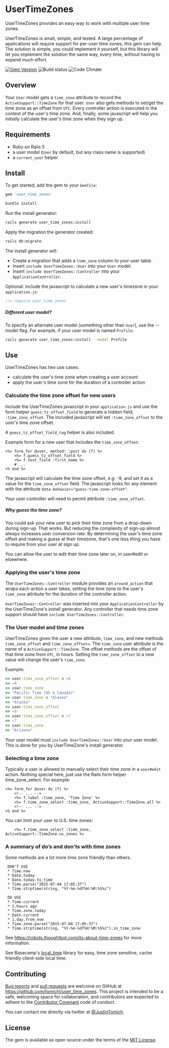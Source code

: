 # UserTimeZones

UserTimeZones provides an easy way to work with multiple user time zones.

UserTimeZones is small, simple, and tested. A large percentage of applications will require
support for per-user time zones; this gem can help. The solution is simple, you could implement it 
yourself, but this library will let you implement the solution the same way, every time, without having 
to expend much effort.

[![Gem Version](https://badge.fury.io/rb/user_time_zones.svg)](https://badge.fury.io/rb/user_time_zones) ![Build status](https://travis-ci.org/tomichj/user_time_zones.svg?branch=master) ![Code Climate](https://codeclimate.com/github/tomichj/user_time_zones/badges/gpa.svg)


## Overview

Your `User` model gets a `time_zone` attribute to record the `ActiveSupport::TimeZone` for that user. `User` also gets
methods to set/get the time zone as an offset from `UTC`. Every controller action is executed in the context of the 
user's time zone. And, finally, some javascript will help you initially calculate the user's time zone when they
sign up.


## Requirements

* Ruby on Rails 5
* a user model (`User` by default, but any class name is supported)
* a `current_user` helper

## Install

To get started, add the gem to your `Gemfile`:

```ruby
gem 'user_time_zones'
```

```sh
bundle install
```

Run the install generator:
```sh
rails generate user_time_zones:install
```

Apply the migration the generator created:
```sh
rails db:migrate
```

The install generator will:
* Create a migration that adds a `time_zone` column to your user table.
* Insert `include UserTimeZones::User` into your `User` model.
* Insert `include UserTimeZones::Controller` into your `ApplicationController`.

Optional: include the javascript to calculate a new user's timezone in your `application.js`:
```javascript
//= require user_time_zones
```


##### Different user model?

To specify an alternate user model (something other than `User`), use the --model flag. For example, if your user model
is named `Profile`:

```sh
rails generate user_time_zones:install --model Profile
```


## Use

UserTimeZones has two use cases:
* calculate the user's time zone when creating a user account
* apply the user's time zone for the duration of a controller action

### Calculate the time zone offset for new users

Include the UserTimeZones javascript in your `application.js` and use the form helper `guess_tz_offset_field` to
generate a hidden field, `:time_zone_offset`. The included javascript will set `:time_zone_offset` to the user's 
time zone offset.

A `guess_tz_offset_field_tag` helper is also included.

Example form for a new user that includes the `time_zone_offset`:
```erbruby
<%= form_for @user, method: :post do |f| %>
    <%= f.guess_tz_offset_field %>
    <%= f.text_field :first_name %>
    # ...
<% end %>
```

The javascript will calculate the time zone offset, e.g. -9, and set it as a value for the `time_zone_offset` field.
The javascript looks for any element with the attribute `data-behavior="guess-time-zone-offset"`.

Your user controller will need to permit attribute `:time_zone_offset`.


##### Why guess the time zone?

You could ask your new user to pick their time zone from a drop-down during sign-up. That works. But reducing
the complexity of sign-up almost always increases user conversion rate. By determining the user's time zone 
offset and making a guess at their timezone, that's one less thing you have to require from your user at sign up.

You can allow the user to edit their time zone later on, in user#edit or elsewhere.


### Applying the user's time zone

The `UserTimeZones::Controller` module provides an `around_action` that wraps each action a user takes, setting
the time zone to the user's `time_zone` attribute for the duration of the controller action.

`UserTimeZones::Controller` was inserted into your `ApplicationController` by the UserTimeZone's install generator.
 Any controller that needs time zone support should have `include UserTimeZones::Controller`. 


### The User model and time zones

UserTimeZones gives the user a new attribute, `time_zone`, and new methods `time_zone_offset` and `time_zone_offset=`. 
The `time_zone` user attribute is the name of a `ActiveSupport::TimeZone`. The offset methods are the offset of 
that time zone from `UTC`, in hours. Setting the `time_zone_offset` to a new value will change the user's `time_zone`.

Example:
```ruby
>> user.time_zone_offset = -8
=> -8
>> user.time_zone
=> "Pacific Time (US & Canada)"
>> user.time_zone = "Alaska"
=> "Alaska"
>> user.time_zone_offset
=> -9
>> user.time_zone_offset = -7
=> -7
>> user.time_zone
=> "Arizona"
```

Your user model must `include UserTimeZones::User` into your user model. This is done for you by UserTimeZone's
install generator.

### Selecting a time zone

Typically a user is allowed to manually select their time zone in a `user#edit` action. Nothing special here,
just use the Rails form helper time_zone_select. For example:
```erbruby
<%= form_for @user do |f| %>
    <!-- ... -->
    <%= f.label :time_zone, 'Time Zone' %>
    <%= f.time_zone_select :time_zone, ActiveSupport::TimeZone.all %>
    <!-- ... -->
<% end %>
```

You can limit your user to U.S. time zones:
```erbruby
    <%= f.time_zone_select :time_zone, ActiveSupport::TimeZone.us_zones %>
```



### A summary of do’s and don'ts with time zones

Some methods are a lot more time zone friendly than others.
     
     DON’T USE
     * Time.now
     * Date.today
     * Date.today.to_time
     * Time.parse("2015-07-04 17:05:37")
     * Time.strptime(string, "%Y-%m-%dT%H:%M:%S%z")
     
     DO USE
     * Time.current
     * 2.hours.ago
     * Time.zone.today
     * Date.current
     * 1.day.from_now
     * Time.zone.parse("2015-07-04 17:05:37")
     * Time.strptime(string, "%Y-%m-%dT%H:%M:%S%z").in_time_zone

See https://robots.thoughtbot.com/its-about-time-zones for more information.

See Basecamp's [local_time](https://github.com/basecamp/local_time) library for easy, time zone sensitive,
cache friendly client-side local time.


## Contributing

[Bug reports] and [pull requests] are welcome on GitHub at https://github.com/tomichj/user_time_zones. 
This project is intended to be a safe, welcoming space for collaboration, and contributors are expected to 
adhere to the [Contributor Covenant](http://contributor-covenant.org) code of conduct.

You can contact me directly via twitter at [@JustinTomich](https://twitter.com/justintomich).

[Bug reports]: https://github.com/tomichj/authenticate/issues
[pull requests]: https://github.com/tomichj/user_time_zones/pulls

## License

The gem is available as open source under the terms of the [MIT License](http://opensource.org/licenses/MIT).

